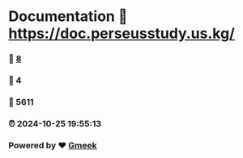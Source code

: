 # Documentation :link: https://doc.perseusstudy.us.kg/ 
### :page_facing_up: [8](https://doc.perseusstudy.us.kg//tag.html) 
### :speech_balloon: 4 
### :hibiscus: 5611 
### :alarm_clock: 2024-10-25 19:55:13 
### Powered by :heart: [Gmeek](https://github.com/Meekdai/Gmeek)
